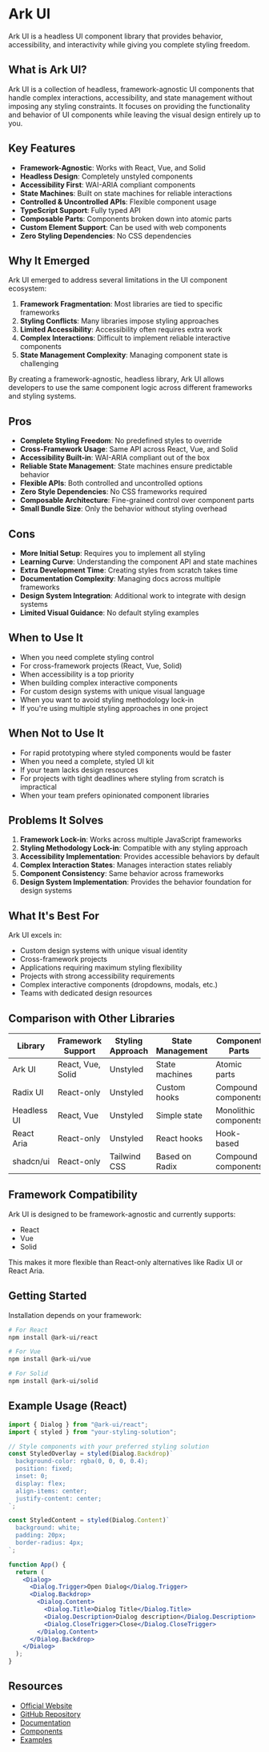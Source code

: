 # Ark UI

Ark UI is a headless UI component library that provides behavior, accessibility, and interactivity while giving you complete styling freedom.

## What is Ark UI?

Ark UI is a collection of headless, framework-agnostic UI components that handle complex interactions, accessibility, and state management without imposing any styling constraints. It focuses on providing the functionality and behavior of UI components while leaving the visual design entirely up to you.

## Key Features

- **Framework-Agnostic**: Works with React, Vue, and Solid
- **Headless Design**: Completely unstyled components
- **Accessibility First**: WAI-ARIA compliant components
- **State Machines**: Built on state machines for reliable interactions
- **Controlled & Uncontrolled APIs**: Flexible component usage
- **TypeScript Support**: Fully typed API
- **Composable Parts**: Components broken down into atomic parts
- **Custom Element Support**: Can be used with web components
- **Zero Styling Dependencies**: No CSS dependencies

## Why It Emerged

Ark UI emerged to address several limitations in the UI component ecosystem:

1. **Framework Fragmentation**: Most libraries are tied to specific frameworks
2. **Styling Conflicts**: Many libraries impose styling approaches
3. **Limited Accessibility**: Accessibility often requires extra work
4. **Complex Interactions**: Difficult to implement reliable interactive components
5. **State Management Complexity**: Managing component state is challenging

By creating a framework-agnostic, headless library, Ark UI allows developers to use the same component logic across different frameworks and styling systems.

## Pros

- **Complete Styling Freedom**: No predefined styles to override
- **Cross-Framework Usage**: Same API across React, Vue, and Solid
- **Accessibility Built-in**: WAI-ARIA compliant out of the box
- **Reliable State Management**: State machines ensure predictable behavior
- **Flexible APIs**: Both controlled and uncontrolled options
- **Zero Style Dependencies**: No CSS frameworks required
- **Composable Architecture**: Fine-grained control over component parts
- **Small Bundle Size**: Only the behavior without styling overhead

## Cons

- **More Initial Setup**: Requires you to implement all styling
- **Learning Curve**: Understanding the component API and state machines
- **Extra Development Time**: Creating styles from scratch takes time
- **Documentation Complexity**: Managing docs across multiple frameworks
- **Design System Integration**: Additional work to integrate with design systems
- **Limited Visual Guidance**: No default styling examples

## When to Use It

- When you need complete styling control
- For cross-framework projects (React, Vue, Solid)
- When accessibility is a top priority
- When building complex interactive components
- For custom design systems with unique visual language
- When you want to avoid styling methodology lock-in
- If you're using multiple styling approaches in one project

## When Not to Use It

- For rapid prototyping where styled components would be faster
- When you need a complete, styled UI kit
- If your team lacks design resources
- For projects with tight deadlines where styling from scratch is impractical
- When your team prefers opinionated component libraries

## Problems It Solves

1. **Framework Lock-in**: Works across multiple JavaScript frameworks
2. **Styling Methodology Lock-in**: Compatible with any styling approach
3. **Accessibility Implementation**: Provides accessible behaviors by default
4. **Complex Interaction States**: Manages interaction states reliably
5. **Component Consistency**: Same behavior across frameworks
6. **Design System Implementation**: Provides the behavior foundation for design systems

## What It's Best For

Ark UI excels in:

- Custom design systems with unique visual identity
- Cross-framework projects
- Applications requiring maximum styling flexibility
- Projects with strong accessibility requirements
- Complex interactive components (dropdowns, modals, etc.)
- Teams with dedicated design resources

## Comparison with Other Libraries

| Library     | Framework Support | Styling Approach | State Management | Component Parts       |
| ----------- | ----------------- | ---------------- | ---------------- | --------------------- |
| Ark UI      | React, Vue, Solid | Unstyled         | State machines   | Atomic parts          |
| Radix UI    | React-only        | Unstyled         | Custom hooks     | Compound components   |
| Headless UI | React, Vue        | Unstyled         | Simple state     | Monolithic components |
| React Aria  | React-only        | Unstyled         | React hooks      | Hook-based            |
| shadcn/ui   | React-only        | Tailwind CSS     | Based on Radix   | Compound components   |

## Framework Compatibility

Ark UI is designed to be framework-agnostic and currently supports:

- React
- Vue
- Solid

This makes it more flexible than React-only alternatives like Radix UI or React Aria.

## Getting Started

Installation depends on your framework:

```bash
# For React
npm install @ark-ui/react

# For Vue
npm install @ark-ui/vue

# For Solid
npm install @ark-ui/solid
```

## Example Usage (React)

```jsx
import { Dialog } from "@ark-ui/react";
import { styled } from "your-styling-solution";

// Style components with your preferred styling solution
const StyledOverlay = styled(Dialog.Backdrop)`
  background-color: rgba(0, 0, 0, 0.4);
  position: fixed;
  inset: 0;
  display: flex;
  align-items: center;
  justify-content: center;
`;

const StyledContent = styled(Dialog.Content)`
  background: white;
  padding: 20px;
  border-radius: 4px;
`;

function App() {
  return (
    <Dialog>
      <Dialog.Trigger>Open Dialog</Dialog.Trigger>
      <Dialog.Backdrop>
        <Dialog.Content>
          <Dialog.Title>Dialog Title</Dialog.Title>
          <Dialog.Description>Dialog description</Dialog.Description>
          <Dialog.CloseTrigger>Close</Dialog.CloseTrigger>
        </Dialog.Content>
      </Dialog.Backdrop>
    </Dialog>
  );
}
```

## Resources

- [Official Website](https://ark-ui.com/)
- [GitHub Repository](https://github.com/ark-ui/ark)
- [Documentation](https://ark-ui.com/docs/react/overview/introduction)
- [Components](https://ark-ui.com/docs/react/components/accordion)
- [Examples](https://ark-ui.com/examples)
